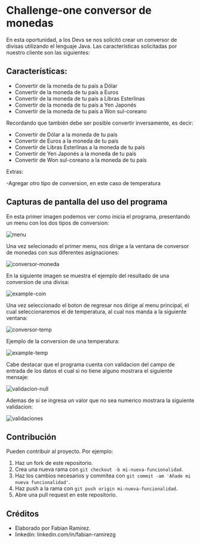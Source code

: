 # Challenge-one conversor de monedas


En esta oportunidad, a los Devs se nos solicitó crear un conversor de divisas utilizando el lenguaje Java. Las características solicitadas por nuestro cliente son las siguientes:

## Características:

- Convertir de la moneda de tu país a Dólar
- Convertir de la moneda de tu país  a Euros
- Convertir de la moneda de tu país  a Libras Esterlinas
- Convertir de la moneda de tu país  a Yen Japonés
- Convertir de la moneda de tu país  a Won sul-coreano

Recordando que también debe ser posible convertir inversamente, es decir:

- Convertir de Dólar a la moneda de tu país
- Convertir de Euros a la moneda de tu país
- Convertir de Libras Esterlinas a la moneda de tu país
- Convertir de Yen Japonés a la moneda de tu país
- Convertir de Won sul-coreano a la moneda de tu país

Extras:

-Agregar otro tipo de conversion, en este caso de temperatura

## Capturas de pantalla del uso del programa

En esta primer imagen podemos ver como inicia el programa, presentando un menu con los dos tipos de conversion:

![menu](https://user-images.githubusercontent.com/36855031/221448356-edbc900a-4e00-4395-8c6c-76e896e0c3f0.jpg)

Una vez selecionado el primer menu, nos dirige a la ventana de conversor de monedas con sus diferentes asignaciones:

![conversor-moneda](https://user-images.githubusercontent.com/36855031/221449004-4ae30f2d-ac46-40d0-a691-6d9905a71336.jpg)

En la siguiente imagen se muestra el ejemplo del resultado de una conversion de una divisa:

![example-coin](https://user-images.githubusercontent.com/36855031/221449130-88939eec-700c-4180-adf6-769fe6dbd74c.jpg)

Una vez seleccionado el boton de regresar nos dirige al menu principal, el cual seleccionaremos el de temperatura, al cual nos manda a la siguiente ventana:

![conversor-temp](https://user-images.githubusercontent.com/36855031/221449358-44c25241-2ec1-4800-b585-13b05f4ea9e6.jpg)

Ejemplo de la conversion de una temperatura:

![example-temp](https://user-images.githubusercontent.com/36855031/221449407-b280fc24-f86d-4dee-85c6-eef6ff6717b3.jpg)

Cabe destacar que el programa cuenta con validacion del campo de entrada de los datos el cual si no tiene alguno mostrara el siguiente mensaje:

![validacion-null](https://user-images.githubusercontent.com/36855031/221449474-7ab04877-0895-44d1-8de5-da9bd6e31467.jpg)

Ademas de si se ingresa un valor que no sea numerico mostrara la siguiente validacion:

![validaciones](https://user-images.githubusercontent.com/36855031/221449521-2889eef1-fd75-488e-93d4-4dbbaa0976ee.jpg)


## Contribución

Pueden contribuir al proyecto. Por ejemplo:

1. Haz un fork de este repositorio.
2. Crea una nueva rama con `git checkout -b mi-nueva-funcionalidad`.
3. Haz los cambios necesarios y commitea con `git commit -am 'Añade mi nueva funcionalidad'`.
4. Haz push a la rama con `git push origin mi-nueva-funcionalidad`.
5. Abre una pull request en este repositorio.

## Créditos

- Elaborado por Fabian Ramirez.
- linkedin:  linkedin.com/in/fabian-ramirezg
